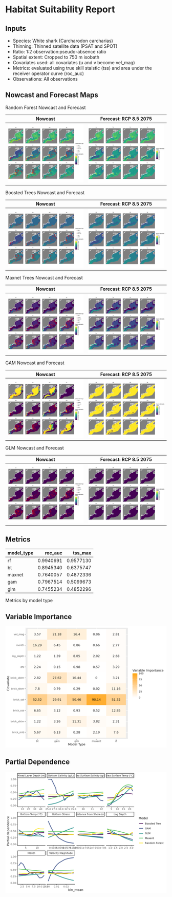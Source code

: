 Habitat Suitability Report
================

## Inputs

- Species: White shark (Carcharodon carcharias)
- Thinning: Thinned satellite data (PSAT and SPOT)
- Ratio: 1:2 observation:pseudo-absence ratio
- Spatial extent: Cropped to 750 m isobath
- Covariates used: all covariates (u and v become vel_mag)
- Metrics: evaluated using true skill staistic (tss) and area under the
  receiver operator curve (roc_auc)
- Observations: All observations

## Nowcast and Forecast Maps

Random Forest Nowcast and Forecast

| Nowcast | Forecast: RCP 8.5 2075 |
|:--:|:--:|
| ![](../../../../tidy_reports/versions/c21/100360/c21.100360.01_12_rf_compiled_casts.png) | ![](../../../../tidy_reports/versions/c21/100364/c21.100364.01_12_rf_compiled_casts.png) |

Boosted Trees Nowcast and Forecast

| Nowcast | Forecast: RCP 8.5 2075 |
|:--:|:--:|
| ![](../../../../tidy_reports/versions/c21/100360/c21.100360.01_12_bt_compiled_casts.png) | ![](../../../../tidy_reports/versions/c21/100364/c21.100364.01_12_bt_compiled_casts.png) |

Maxnet Trees Nowcast and Forecast

| Nowcast | Forecast: RCP 8.5 2075 |
|:--:|:--:|
| ![](../../../../tidy_reports/versions/c21/100360/c21.100360.01_12_maxent_compiled_casts.png) | ![](../../../../tidy_reports/versions/c21/100364/c21.100364.01_12_maxent_compiled_casts.png) |

GAM Nowcast and Forecast

| Nowcast | Forecast: RCP 8.5 2075 |
|:--:|:--:|
| ![](../../../../tidy_reports/versions/c21/100360/c21.100360.01_12_gam_compiled_casts.png) | ![](../../../../tidy_reports/versions/c21/100364/c21.100364.01_12_gam_compiled_casts.png) |

GLM Nowcast and Forecast

| Nowcast | Forecast: RCP 8.5 2075 |
|:--:|:--:|
| ![](../../../../tidy_reports/versions/c21/100360/c21.100360.01_12_glm_compiled_casts.png) | ![](../../../../tidy_reports/versions/c21/100364/c21.100364.01_12_glm_compiled_casts.png) |

## Metrics

| model_type |   roc_auc |   tss_max |
|:-----------|----------:|----------:|
| rf         | 0.9940691 | 0.9577130 |
| bt         | 0.8945340 | 0.6375747 |
| maxnet     | 0.7640057 | 0.4872336 |
| gam        | 0.7967514 | 0.5099673 |
| glm        | 0.7455234 | 0.4852296 |

Metrics by model type

## Variable Importance

![](m21.10036_tidy_compiled_files/figure-gfm/variable_importance-1.png)

## Partial Dependence

![](m21.10036_tidy_compiled_files/figure-gfm/partial_dependence-1.png)
